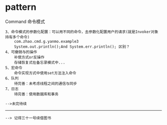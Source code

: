 pattern
=======
Command 命令模式

	
	3、命令模式的参数化配置：可以用不同的命令，去参数化配置用户的请求(就是Invoker对象持有多个命令)
		com.zhao.cmd.g.yanmo.example3
		System.out.println();And System.err.println(); 区别？
	4、可撤销与的操作
		补偿方式or反操作
		存储恢复式在备忘录模式中...
	5、宏命令
		命令实现方式中使用set方法注入命令
	6、队列
		待完善：未考虑线程之间的通信与同步
	7、日志
		待完善：使用数据库和事务
	
	-->未完待续

----------------------------------------------------------------------------------------------------
	-->	记得三十一号续借图书	